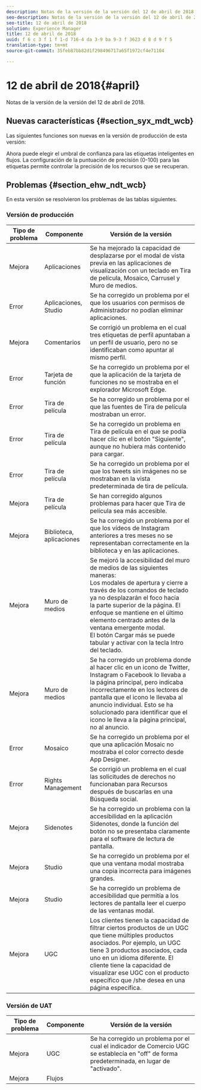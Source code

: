```yaml
---
description: Notas de la versión de la versión del 12 de abril de 2018.
seo-description: Notas de la versión de la versión del 12 de abril de 2018.
seo-title: 12 de abril de 2018
solution: Experience Manager
title: 12 de abril de 2018
uuid: f 6 c 3 f 1 f 1-d 716-4 da 3-9 ba 9-3 f 3623 d 8 d 9 f 5
translation-type: tm+mt
source-git-commit: 35feb87bb82d1f298496717a65f1972cf4e71104

---
```



# 12 de abril de 2018{#april}

Notas de la versión de la versión del 12 de abril de 2018.

## Nuevas características {#section_syx_mdt_wcb}

Las siguientes funciones son nuevas en la versión de producción de esta versión:

Ahora puede elegir el umbral de confianza para las etiquetas inteligentes en flujos. La configuración de la puntuación de precisión (0-100) para las etiquetas permite controlar la precisión de los recursos que se recuperan.

## Problemas {#section_ehw_ndt_wcb}

En esta versión se resolvieron los problemas de las tablas siguientes.

### Versión de producción

| Tipo de problema | Componente | Versión de la versión |
|--- |--- |--- |
| Mejora | Aplicaciones | Se ha mejorado la capacidad de desplazarse por el modal de vista previa en las aplicaciones de visualización con un teclado en Tira de película, Mosaico, Carrusel y Muro de medios. |
| Error | Aplicaciones, Studio | Se ha corregido un problema por el que los usuarios con permisos de Administrador no podían eliminar aplicaciones. |
| Mejora | Comentarios | Se corrigió un problema en el cual tres etiquetas de perfil apuntaban a un perfil de usuario, pero no se identificaban como apuntar al mismo perfil. |
| Error | Tarjeta de función | Se ha corregido un problema por el que la aplicación de la tarjeta de funciones no se mostraba en el explorador Microsoft Edge. |
| Error | Tira de película | Se ha corregido un problema por el que las fuentes de Tira de película mostraban un error. |
| Error | Tira de película | Se ha corregido un problema en Tira de película en el que se podía hacer clic en el botón "Siguiente", aunque no hubiera más contenido para cargar. |
| Error | Tira de película | Se ha corregido un problema por el que los tweets sin imágenes no se mostraban en la vista predeterminada de tira de película. |
| Mejora | Tira de película | Se han corregido algunos problemas para hacer que Tira de película sea más accesible. |
| Mejora | Biblioteca, aplicaciones | Se ha corregido un problema por el que los vídeos de Instagram anteriores a tres meses no se representaban correctamente en la biblioteca y en las aplicaciones. |
| Mejora | Muro de medios | Se mejoró la accesibilidad del muro de medios de las siguientes maneras: <br>Los modales de apertura y cierre a través de los comandos de teclado ya no desplazarán el foco hacia<br>la parte superior de la página. El enfoque se mantiene en el último elemento centrado antes de la ventana emergente modal. <br>El botón Cargar más se puede tabular y activar con la tecla Intro del teclado. |
| Mejora | Muro de medios | Se ha corregido un problema donde al hacer clic en un icono de Twitter, Instagram o Facebook lo llevaba a la página principal, pero indicaba incorrectamente en los lectores de pantalla que el icono le llevaba al anuncio individual. Esto se ha solucionado para identificar que el icono le lleva a la página principal, no al anuncio. |
| Error | Mosaico | Se ha corregido un problema por el que una aplicación Mosaic no mostraba el color correcto desde App Designer. |
| Error | Rights Management | Se corrigió un problema en el cual las solicitudes de derechos no funcionaban para Recursos después de buscarlas en una Búsqueda social. |
| Mejora | Sidenotes | Se ha corregido un problema con la accesibilidad en la aplicación Sidenotes, donde la función del botón no se presentaba claramente para el software de lectura de pantalla. |
| Mejora | Studio | Se ha corregido un problema por el que una ventana modal mostraba una copia incorrecta para imágenes grandes. |
| Mejora | Studio | Se ha corregido un problema de accesibilidad que permitía a los lectores de pantalla leer el cuerpo de las ventanas modal. |
| Mejora | UGC | Los clientes tienen la capacidad de filtrar ciertos productos de un UGC que tiene múltiples productos asociados. Por ejemplo, un UGC tiene 3 productos asociados, cada uno en un idioma diferente. El cliente tiene la capacidad de visualizar ese UGC con el producto específico que /she desea en una página específica. |




### Versión de UAT

| **Tipo de problema** | **Componente** | **Versión de la versión** |
|---|---|---|
| Mejora | UGC | Se ha corregido un problema por el cual el indicador de Comercio UGC se establecía en "off" de forma predeterminada, en lugar de "activado". |
| Mejora | Flujos |  |


